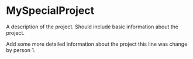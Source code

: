 # MySpecialProject
A description of the project. Should include basic information about the project.

Add some more detailed information about the project this line was change by person 1.